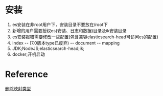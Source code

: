 # 安装
1. es安装在非root用户下，安装目录不要放在/root下
2. 新增的用户需要授权es(安装、日志和数据)目录及ik安装目录
3. es安装报错需要修改一些配置(包含兼容elasticsearch-head可访问es的配置) 
4. index -- (7.0版本type已废弃) -- document -- mapping
5. JDK;NodeJS;elasticsearch-head;ik;
6. docker;开机启动

# Reference
[删除映射类型](https://segmentfault.com/a/1190000019911538)
